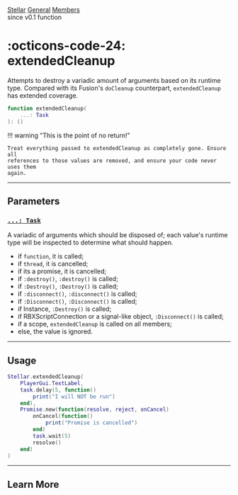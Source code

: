 <div class="stellardoc-api-breadcrumbs">
<a href="../../../">Stellar</a>
<a href="../../">General</a>
<a href="../">Members</a>
</div>

<div class="stellardoc-api-tags">
<span>since v0.1</span>
<span>function</span>
</div>

<h1 class="stellardoc-api-header" markdown>
<span class="stellardoc-api-icon" markdown>:octicons-code-24:</span>
<span class="stellardoc-api-name">extendedCleanup</span>
</h1>

Attempts to destroy a variadic amount of arguments based on its runtime type.
Compared with its Fusion's `doCleanup` counterpart, `extendedCleanup` has
extended coverage.

```lua
function extendedCleanup(
	...: Task
): ()
```

!!! warning "This is the point of no return!"

	Treat everything passed to extendedCleanup as completely gone. Ensure all
	references to those values are removed, and ensure your code never uses them
	again.

---

## Parameters

### [`...: Task`](../types/task.md)

A variadic of arguments which should be disposed of; each value's runtime type
will be inspected to determine what should happen.

- if `function`, it is called;
- if `thread`, it is cancelled;
- if its a promise, it is cancelled;
- if `:destroy()`, `:destroy()` is called;
- if `:Destroy()`, `:Destroy()` is called;
- if `:disconnect()`, `:disconnect()` is called;
- if `:Disconnect()`, `:Disconnect()` is called;
- if Instance, `:Destroy()` is called;
- if RBXScriptConnection or a signal-like object, `:Disconnect()` is called;
- if a scope, `extendedCleanup` is called on all members;
- else, the value is ignored.

---

## Usage

```lua
Stellar.extendedCleanup(
	PlayerGui.TextLabel,
	task.delay(5, function()
		print("I will NOT be run")
	end),
	Promise.new(function(resolve, reject, onCancel)
		onCancel(function()
			print("Promise is cancelled")
		end)
		task.wait(5)
		resolve()
	end)
)
```

---

## Learn More